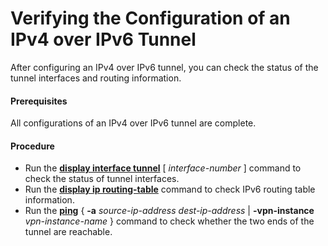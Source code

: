 Verifying the Configuration of an IPv4 over IPv6 Tunnel
=======================================================

After configuring an IPv4 over IPv6 tunnel, you can check the status of the tunnel interfaces and routing information.

#### Prerequisites

All configurations of an IPv4 over IPv6 tunnel are complete.


#### Procedure

* Run the [**display interface tunnel**](cmdqueryname=display+interface+tunnel) [ *interface-number* ] command to check the status of tunnel interfaces.
* Run the [**display ip routing-table**](cmdqueryname=display+ip+routing-table) command to check IPv6 routing table information.
* Run the [**ping**](cmdqueryname=ping) { **-a** *source-ip-address* *dest-ip-address* | **-vpn-instance** *vpn-instance-name* } command to check whether the two ends of the tunnel are reachable.